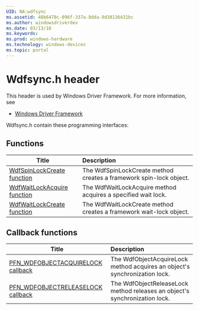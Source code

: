 ```yaml
---
UID: NA:wdfsync
ms.assetid: 48b6478c-096f-337a-8dda-9d38136431bc
ms.author: windowsdriverdev
ms.date: 03/13/18
ms.keywords: 
ms.prod: windows-hardware
ms.technology: windows-devices
ms.topic: portal
---
```


# Wdfsync.h header



This header is used by Windows Driver Framework. For more information, see
- [Windows Driver Framework](../_wdf/index.md)

Wdfsync.h contain these programming interfaces:


## Functions

| Title   | Description   |
| ---- |:---- |
| [WdfSpinLockCreate function](nf-wdfsync-wdfspinlockcreate.md) | The WdfSpinLockCreate method creates a framework spin-lock object. |
| [WdfWaitLockAcquire function](nf-wdfsync-wdfwaitlockacquire.md) | The WdfWaitLockAcquire method acquires a specified wait lock. |
| [WdfWaitLockCreate function](nf-wdfsync-wdfwaitlockcreate.md) | The WdfWaitLockCreate method creates a framework wait-lock object. |

## Callback functions

| Title   | Description   |
| ---- |:---- |
| [PFN_WDFOBJECTACQUIRELOCK callback](nc-wdfsync-pfn_wdfobjectacquirelock.md) | The WdfObjectAcquireLock method acquires an object's synchronization lock. |
| [PFN_WDFOBJECTRELEASELOCK callback](nc-wdfsync-pfn_wdfobjectreleaselock.md) | The WdfObjectReleaseLock method releases an object's synchronization lock. |
